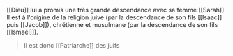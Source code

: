[[Dieu]] lui a promis une très grande descendance avec sa femme [[Sarah]].
Il est à l'origine de la religion juive (par la descendance de son fils [[Isaac]] puis [[Jacob]]), chrétienne et musulmane (par la descendance de son fils [[Ismaël]]).
>Il est donc [[Patriarche]] des juifs